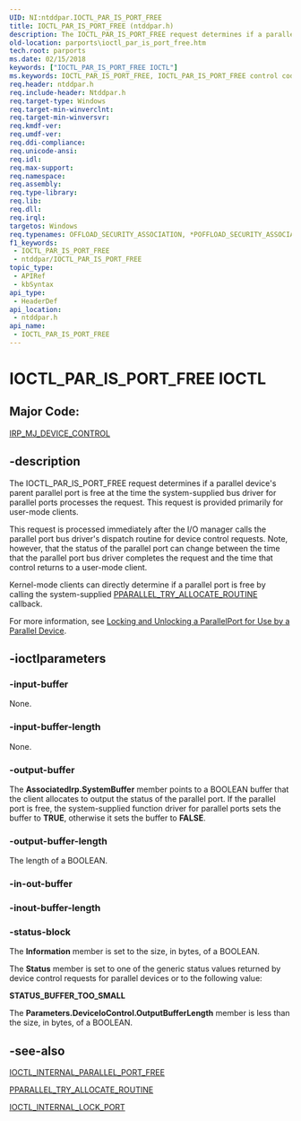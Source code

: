 ```yaml
---
UID: NI:ntddpar.IOCTL_PAR_IS_PORT_FREE
title: IOCTL_PAR_IS_PORT_FREE (ntddpar.h)
description: The IOCTL_PAR_IS_PORT_FREE request determines if a parallel device's parent parallel port is free at the time the system-supplied bus driver for parallel ports processes the request.
old-location: parports\ioctl_par_is_port_free.htm
tech.root: parports
ms.date: 02/15/2018
keywords: ["IOCTL_PAR_IS_PORT_FREE IOCTL"]
ms.keywords: IOCTL_PAR_IS_PORT_FREE, IOCTL_PAR_IS_PORT_FREE control code [Parallel Ports], cisspd_3f8c9a8d-225c-48cc-b504-235c79037f99.xml, ntddpar/IOCTL_PAR_IS_PORT_FREE, parports.ioctl_par_is_port_free
req.header: ntddpar.h
req.include-header: Ntddpar.h
req.target-type: Windows
req.target-min-winverclnt: 
req.target-min-winversvr: 
req.kmdf-ver: 
req.umdf-ver: 
req.ddi-compliance: 
req.unicode-ansi: 
req.idl: 
req.max-support: 
req.namespace: 
req.assembly: 
req.type-library: 
req.lib: 
req.dll: 
req.irql: 
targetos: Windows
req.typenames: OFFLOAD_SECURITY_ASSOCIATION, *POFFLOAD_SECURITY_ASSOCIATION
f1_keywords:
 - IOCTL_PAR_IS_PORT_FREE
 - ntddpar/IOCTL_PAR_IS_PORT_FREE
topic_type:
 - APIRef
 - kbSyntax
api_type:
 - HeaderDef
api_location:
 - ntddpar.h
api_name:
 - IOCTL_PAR_IS_PORT_FREE
---
```


# IOCTL_PAR_IS_PORT_FREE IOCTL


##  Major Code:


[IRP_MJ_DEVICE_CONTROL](/windows-hardware/drivers/kernel/irp-mj-device-control)


## -description

The IOCTL_PAR_IS_PORT_FREE request determines if a parallel device's parent parallel port is free at the time the system-supplied bus driver for parallel ports processes the request. This request is provided primarily for user-mode clients.

This request is processed immediately after the I/O manager calls the parallel port bus driver's dispatch routine for device control requests. Note, however, that the status of the parallel port can change between the time that the parallel port bus driver completes the request and the time that control returns to a user-mode client.

Kernel-mode clients can directly determine if a parallel port is free by calling the system-supplied <a href="..\parallel\nc-parallel-pparallel_try_allocate_routine.md">PPARALLEL_TRY_ALLOCATE_ROUTINE</a> callback.

For more information, see <a href="/previous-versions/ff544195(v=vs.85)">Locking and Unlocking a ParallelPort for Use by a Parallel Device</a>.

## -ioctlparameters

### -input-buffer

None.

### -input-buffer-length

None.

### -output-buffer

The <b>AssociatedIrp.SystemBuffer</b> member points to a BOOLEAN buffer that the client allocates to output the status of the parallel port. If the parallel port is free, the system-supplied function driver for parallel ports sets the buffer to <b>TRUE</b>, otherwise it sets the buffer to <b>FALSE</b>.

### -output-buffer-length

The length of a BOOLEAN.

### -in-out-buffer

### -inout-buffer-length

### -status-block

The <b>Information</b> member is set to the size, in bytes, of a BOOLEAN.

The <b>Status</b> member is set to one of the generic status values returned by device control requests for parallel devices or to the following value:




**STATUS_BUFFER_TOO_SMALL**

The <b>Parameters.DeviceIoControl.OutputBufferLength</b> member is less than the size, in bytes, of a BOOLEAN.

## -see-also

<a href="..\parallel\ni-parallel-ioctl_internal_parallel_port_free.md">IOCTL_INTERNAL_PARALLEL_PORT_FREE</a>



<a href="..\parallel\nc-parallel-pparallel_try_allocate_routine.md">PPARALLEL_TRY_ALLOCATE_ROUTINE</a>



<a href="..\parallel\ni-parallel-ioctl_internal_lock_port.md">IOCTL_INTERNAL_LOCK_PORT</a>
